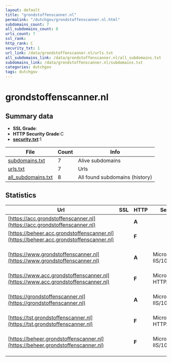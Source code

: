 ```yaml
---
layout: default
title: "grondstoffenscanner.nl"
permalink: "/dutchgov/grondstoffenscanner.nl.html"
subdomains_count: 7
all_subdomains_count: 8
urls_count: 7
ssl_rank: 
http_rank: C
security_txt: 1
url_link: /data/grondstoffenscanner.nl/urls.txt
all_subdomains_link: /data/grondstoffenscanner.nl/all_subdomains.txt
subdomains_link: /data/grondstoffenscanner.nl/subdomains.txt
categories: dutchgov
tags: dutchgov
---
```



# grondstoffenscanner.nl
## Summary data


 - **SSL Grade**:
 - **HTTP Security Grade**:C
 - **[security.txt](https://www.digitaleoverheid.nl/nieuws/standaard-security-txt-nu-verplicht-voor-overheid/)**:1


| File       | Count | Info |
|------------|-------|------|
|[subdomains.txt](/DutchGovScope/data/grondstoffenscanner.nl/subdomains.txt)|7|Alive subdomains|
|[urls.txt](/DutchGovScope/data/grondstoffenscanner.nl/urls.txt)|7|Urls|
|[all_subdomains.txt](/DutchGovScope/data/grondstoffenscanner.nl/all_subdomains.txt)|8|All found subdomains (history)|


## Statistics


| Url | SSL | HTTP | Server | Cookie | HSTS | CORS | CTO | CSP | XFO | XXP | RP |FP| Tech |Title |
|--------|-------|-------|------|------|------|------|------|------|------|------|------|------|------|------|
|[https://acc.grondstoffenscanner.nl](https://acc.grondstoffenscanner.nl)| | **A**|| |:white_check_mark: | | |:warning: | :white_check_mark: | :white_check_mark: | :white_check_mark: | |HSTS|Grondstoffenscan...|
|[https://beheer.acc.grondstoffenscanner.nl](https://beheer.acc.grondstoffenscanner.nl)| | **F**||:warning: | | | | | :white_check_mark: | | :white_check_mark: | |Bootstrap|Home Page - Natu...|
|[https://www.grondstoffenscanner.nl](https://www.grondstoffenscanner.nl)| | **A**|Microsoft-IIS/10.0| |:white_check_mark: | | |:warning: | :white_check_mark: | :white_check_mark: | :white_check_mark: | |HSTS IIS:10.0 Windows Server|Grondstoffenscan...|
|[https://www.acc.grondstoffenscanner.nl](https://www.acc.grondstoffenscanner.nl)| | **F**|Microsoft-HTTPAPI/2.0| | | | | | | | :white_check_mark: | |Microsoft HTTPAPI:2.0|Not Found|
|[https://grondstoffenscanner.nl](https://grondstoffenscanner.nl)| | **A**|Microsoft-IIS/10.0| |:white_check_mark: | | |:warning: | :white_check_mark: | :white_check_mark: | :white_check_mark: | |HSTS IIS:10.0 Windows Server|Document Moved|
|[https://tst.grondstoffenscanner.nl](https://tst.grondstoffenscanner.nl)| | **F**|Microsoft-HTTPAPI/2.0| | | | | | | | :white_check_mark: | |Microsoft HTTPAPI:2.0|Not Found|
|[https://beheer.grondstoffenscanner.nl](https://beheer.grondstoffenscanner.nl)| | **F**|Microsoft-IIS/10.0| | | | | | | | :white_check_mark: | |HSTS IIS:10.0 Windows Server|Grondstoffenscan...|

